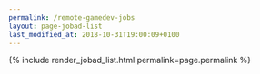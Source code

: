 ```yaml
---
permalink: /remote-gamedev-jobs
layout: page-jobad-list
last_modified_at: 2018-10-31T19:00:09+0100
---
```

{% include render_jobad_list.html permalink=page.permalink %}
